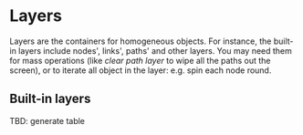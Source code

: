 # Layers
Layers are the containers for homogeneous objects. For instance, the built-in layers include nodes', links', paths' and other layers. You may need them for mass operations (like *clear path layer* to wipe all the paths out the screen), or to iterate all object in the layer: e.g. spin each node round.

## Built-in layers
TBD: generate table
